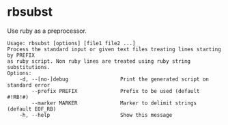 # rbsubst
Use ruby as a preprocessor.

    Usage: rbsubst [options] [file1 file2 ...]
    Process the standard input or given text files treating lines starting by PREFIX
    as ruby script. Non ruby lines are treated using ruby string substitutions.
    Options:
        -d, --[no-]debug                 Print the generated script on standard error
            --prefix PREFIX              Prefix to be used (default #!RB!#)
            --marker MARKER              Marker to delimit strings (default EOF_RB)
        -h, --help                       Show this message
